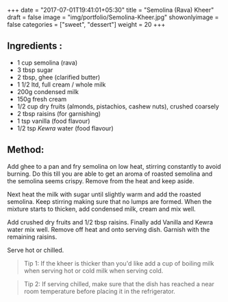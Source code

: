 +++
date = "2017-07-01T19:41:01+05:30"
title = "Semolina (Rava) Kheer"
draft = false
image = "img/portfolio/Semolina-Kheer.jpg"
showonlyimage = false
categories = ["sweet", "dessert"] 
weight = 20
+++


<!--more-->

## Ingredients :

  - 1 cup semolina (rava)
  - 3 tbsp sugar
  - 2 tbsp, ghee (clarified butter)
  - 1 1/2 ltd, full cream / whole milk
  - 200g condensed milk
  - 150g fresh cream
  - 1/2 cup dry fruits (almonds, pistachios, cashew nuts), crushed
    coarsely
  - 2 tbsp raisins (for garnishing)
  - 1 tsp vanilla (food flavour)
  - 1/2 tsp *Kewra* water (food flavour)

## Method:

Add ghee to a pan and fry semolina on low heat, stirring constantly to
avoid burning. Do this till you are able to get an aroma of roasted
semolina and the semolina seems crispy. Remove from the heat and keep
aside.

Next heat the milk with sugar until slightly warm and add the roasted
semolina. Keep stirring making sure that no lumps are formed. When the
mixture starts to thicken, add condensed milk, cream and mix well.

Add crushed dry fruits and 1/2 tbsp raisins. Finally add Vanilla and
Kewra water mix well. Remove off heat and onto serving dish. Garnish
with the remaining raisins.

Serve hot or chilled.

> Tip 1: If the kheer is thicker than you'd like add a cup of boiling
milk when serving hot or cold milk when serving cold.

> Tip 2: If serving chilled, make sure that the dish has reached a near room
temperature before placing it in the refrigerator.



